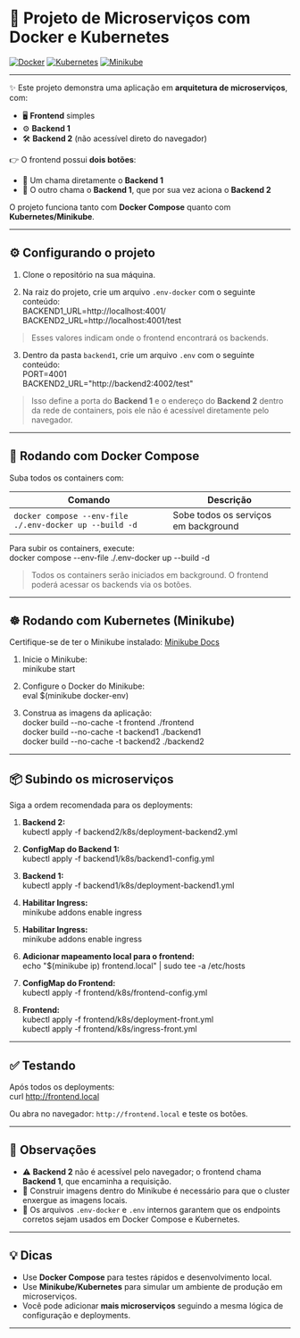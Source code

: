 # 🚀 Projeto de Microserviços com Docker e Kubernetes

[![Docker](https://img.shields.io/badge/Docker-2496ED?style=flat&logo=docker&logoColor=white)](https://www.docker.com/) 
[![Kubernetes](https://img.shields.io/badge/Kubernetes-326CE5?style=flat&logo=kubernetes&logoColor=white)](https://kubernetes.io/)
[![Minikube](https://img.shields.io/badge/Minikube-7F52FF?style=flat&logo=minikube&logoColor=white)](https://minikube.sigs.k8s.io/docs/start/)

---

✨ Este projeto demonstra uma aplicação em **arquitetura de microserviços**, com:  
- 🖥️ **Frontend** simples  
- ⚙️ **Backend 1**  
- 🛠️ **Backend 2** (não acessível direto do navegador)  

👉 O frontend possui **dois botões**:  
- 🔹 Um chama diretamente o **Backend 1**  
- 🔹 O outro chama o **Backend 1**, que por sua vez aciona o **Backend 2**  

O projeto funciona tanto com **Docker Compose** quanto com **Kubernetes/Minikube**.

---

## ⚙️ Configurando o projeto

1. Clone o repositório na sua máquina.

2. Na raiz do projeto, crie um arquivo `.env-docker` com o seguinte conteúdo:  
BACKEND1_URL=http://localhost:4001/  
BACKEND2_URL=http://localhost:4001/test  

> Esses valores indicam onde o frontend encontrará os backends.

3. Dentro da pasta `backend1`, crie um arquivo `.env` com o seguinte conteúdo:  
PORT=4001  
BACKEND2_URL="http://backend2:4002/test"  

> Isso define a porta do **Backend 1** e o endereço do **Backend 2** dentro da rede de containers, pois ele não é acessível diretamente pelo navegador.

---

## 🐳 Rodando com Docker Compose

Suba todos os containers com:  

| Comando | Descrição |
|---------|-----------|
| `docker compose --env-file ./.env-docker up --build -d` | Sobe todos os serviços em background |

Para subir os containers, execute:  
docker compose --env-file ./.env-docker up --build -d  

> Todos os containers serão iniciados em background. O frontend poderá acessar os backends via os botões.

---

## ☸️ Rodando com Kubernetes (Minikube)

Certifique-se de ter o Minikube instalado: [Minikube Docs](https://minikube.sigs.k8s.io/docs/start/)

1. Inicie o Minikube:  
minikube start

2. Configure o Docker do Minikube:  
eval $(minikube docker-env)

3. Construa as imagens da aplicação:  
docker build --no-cache -t frontend ./frontend  
docker build --no-cache -t backend1 ./backend1  
docker build --no-cache -t backend2 ./backend2

---

## 📦 Subindo os microserviços

Siga a ordem recomendada para os deployments:

1. **Backend 2:**  
kubectl apply -f backend2/k8s/deployment-backend2.yml

2. **ConfigMap do Backend 1:**  
kubectl apply -f backend1/k8s/backend1-config.yml

3. **Backend 1:**  
kubectl apply -f backend1/k8s/deployment-backend1.yml

4. **Habilitar Ingress:**  
minikube addons enable ingress

4. **Habilitar Ingress:**  
minikube addons enable ingress

5. **Adicionar mapeamento local para o frontend:**  
echo "$(minikube ip) frontend.local" | sudo tee -a /etc/hosts

6. **ConfigMap do Frontend:**  
kubectl apply -f frontend/k8s/frontend-config.yml

7. **Frontend:**  
kubectl apply -f frontend/k8s/deployment-front.yml  
kubectl apply -f frontend/k8s/ingress-front.yml

---

## ✅ Testando

Após todos os deployments:  
curl http://frontend.local  

Ou abra no navegador: `http://frontend.local` e teste os botões.

---

## 📌 Observações

- ⚠️ **Backend 2** não é acessível pelo navegador; o frontend chama **Backend 1**, que encaminha a requisição.  
- 🔹 Construir imagens dentro do Minikube é necessário para que o cluster enxergue as imagens locais.  
- 🔧 Os arquivos `.env-docker` e `.env` internos garantem que os endpoints corretos sejam usados em Docker Compose e Kubernetes.

---

## 💡 Dicas

- Use **Docker Compose** para testes rápidos e desenvolvimento local.  
- Use **Minikube/Kubernetes** para simular um ambiente de produção em microserviços.  
- Você pode adicionar **mais microserviços** seguindo a mesma lógica de configuração e deployments.

---
